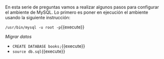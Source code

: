 En esta serie de preguntas vamos a realizar algunos pasos para configurar el ambiente de MySQL. Lo primero es poner en ejecución el ambiente usando la siguiente instrucción:

`/usr/bin/mysql -u root -p`{{execute}}

*Migrar datos*
- `CREATE DATABASE books;`{{execute}}
- `source db.sql`{{execute}}

